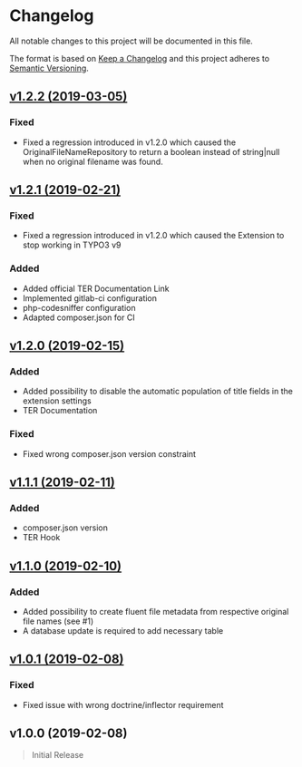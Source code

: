 # Changelog

All notable changes to this project will be documented in this file.

The format is based on [Keep a Changelog](http://keepachangelog.com/) and this project adheres to [Semantic Versioning](http://semver.org/).

## [v1.2.2 (2019-03-05)](https://github.com/clickstorm/cs_file_meta_fill/compare/v1.2.1...v1.2.2)

### Fixed

- Fixed a regression introduced in v1.2.0 which caused the OriginalFileNameRepository to return a boolean
 instead of string|null when no original filename was found.

## [v1.2.1 (2019-02-21)](https://github.com/clickstorm/cs_file_meta_fill/compare/v1.2.0...v1.2.1)

### Fixed

- Fixed a regression introduced in v1.2.0 which caused the Extension to stop working in TYPO3 v9

### Added

- Added official TER Documentation Link
- Implemented gitlab-ci configuration
- php-codesniffer configuration
- Adapted composer.json for CI

## [v1.2.0 (2019-02-15)](https://github.com/clickstorm/cs_file_meta_fill/compare/v1.1.1...v1.2.0)

### Added

- Added possibility to disable the automatic population of title fields in the extension settings
- TER Documentation


### Fixed

- Fixed wrong composer.json version constraint

## [v1.1.1 (2019-02-11)](https://github.com/clickstorm/cs_file_meta_fill/compare/v1.1.0...v1.1.1)

### Added

- composer.json version
- TER Hook

## [v1.1.0 (2019-02-10)](https://github.com/clickstorm/cs_file_meta_fill/compare/v1.0.1...v1.1.0)

### Added

- Added possibility to create fluent file metadata from respective original file names (see #1)
- A database update is required to add necessary table

## [v1.0.1 (2019-02-08)](https://github.com/clickstorm/cs_file_meta_fill/compare/v1.0.0...v1.0.1)

### Fixed

- Fixed issue with wrong doctrine/inflector requirement

## v1.0.0 (2019-02-08)

> Initial Release
